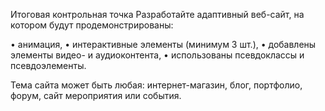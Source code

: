 Итоговая контрольная точка
Разработайте адаптивный веб-сайт, на котором будут продемонстрированы:

•	анимация,
•	интерактивные элементы (минимум 3 шт.),
•	добавлены элементы видео- и аудиоконтента,
•	использованы псевдоклассы и псевдоэлементы.

Тема сайта может быть любая: интернет-магазин, блог, портфолио, форум, сайт мероприятия или события.
